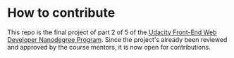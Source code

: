 # How to contribute

This repo is the final project of part 2 of 5 of the [Udacity Front-End Web Developer Nanodegree Program](https://eu.udacity.com/course/front-end-web-developer-nanodegree--nd001). Since the project's already been reviewed and approved by the course mentors, it is now open for contributions.
